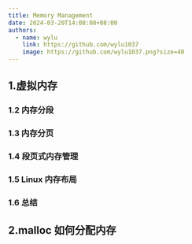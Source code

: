 ```yaml
---
title: Memory Management
date: 2024-03-20T14:08:08+08:00
authors:
  - name: wylu
    link: https://github.com/wylu1037
    image: https://github.com/wylu1037.png?size=40
---
```


## 1.虚拟内存

### 1.2 内存分段

### 1.3 内存分页

### 1.4 段页式内存管理

### 1.5 Linux 内存布局

### 1.6 总结

## 2.malloc 如何分配内存
